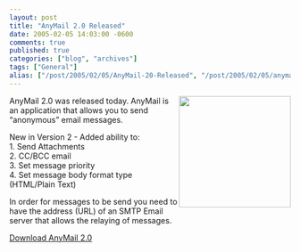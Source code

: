 ```yaml
---
layout: post
title: "AnyMail 2.0 Released"
date: 2005-02-05 14:03:00 -0600
comments: true
published: true
categories: ["blog", "archives"]
tags: ["General"]
alias: ["/post/2005/02/05/AnyMail-20-Released", "/post/2005/02/05/anymail-20-released"]
---
```

<!-- more -->
<P><IMG src="/products/images/anymail2.jpg" width=200 align=right border=0>AnyMail 2.0 was released today. AnyMail is an application that allows you to send &#8220;anonymous&#8221; email messages.</P>
<P>New in Version 2 -&nbsp;Added ability to:<BR>1. Send Attachments<BR>2. CC/BCC email<BR>3. Set message priority<BR>4. Set message body format type (HTML/Plain Text)</P>
<P>In order for messages to be send you need to have the address (URL) of an SMTP Email server that allows the relaying of messages.</P>
<P><A href="/products/#AnyMail">Download AnyMail 2.0</A></P>
